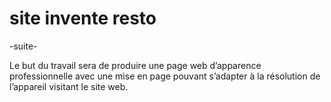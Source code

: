 # site invente resto
-suite-

Le but du travail sera de produire une page web d’apparence professionnelle avec une mise en page pouvant s’adapter à la résolution de l’appareil visitant le site web. 
